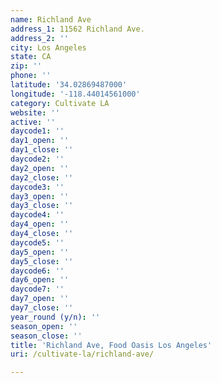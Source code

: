 ```yaml
---
name: Richland Ave
address_1: 11562 Richland Ave.
address_2: ''
city: Los Angeles
state: CA
zip: ''
phone: ''
latitude: '34.02869487000'
longitude: '-118.44014561000'
category: Cultivate LA
website: ''
active: ''
daycode1: ''
day1_open: ''
day1_close: ''
daycode2: ''
day2_open: ''
day2_close: ''
daycode3: ''
day3_open: ''
day3_close: ''
daycode4: ''
day4_open: ''
day4_close: ''
daycode5: ''
day5_open: ''
day5_close: ''
daycode6: ''
day6_open: ''
daycode7: ''
day7_open: ''
day7_close: ''
year_round (y/n): ''
season_open: ''
season_close: ''
title: 'Richland Ave, Food Oasis Los Angeles'
uri: /cultivate-la/richland-ave/

---
```


